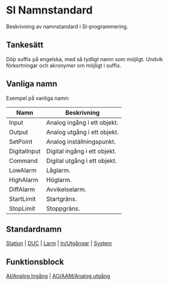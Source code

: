# SI Namnstandard

Beskrivning av namnstandard i SI-programmering.

## Tankesätt

Döp suffix på engelska, med så tydligt namn som möjligt. Undvik förkortningar och akronymer om möjligt i suffix.

## Vanliga namn

Exempel på vanliga namn:

| Namn | Beskrivning |
| --- | --- |
| Input | Analog ingång i ett objekt. |
| Output | Analog utgång i ett objekt. |
| SetPoint | Analog inställningspunkt. |
| DigitalInput | Digital ingång i ett objekt. |
| Command | Digital utgång i ett objekt. |
| LowAlarm | Låglarm. |
| HighAlarm | Höglarm. |
| DiffAlarm | Avvikelselarm. |
| StartLimit | Startgräns. |
| StopLimit | Stoppgräns. |

## Standardnamn

[Station](Station.md) | [DUC](Duc.md) | [Larm](Larm.md) | [In/Utgångar](In_Utgangar.md) | [System](System.md)

## Funktionsblock

[AI/Analog Ingång](Funktionsblock/AI.md) | [AO/AAM/Analog utgång](Funktionsblock/AO.md)
